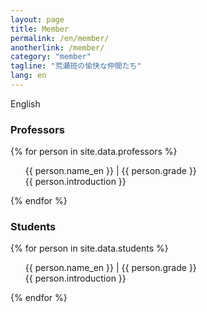 ```yaml
---
layout: page
title: Member
permalink: /en/member/
anotherlink: /member/
category: "member"
tagline: "荒瀬班の愉快な仲間たち"
lang: en
---
```


English
<h3 class="member-role"><span>Professors</span></h3> 

{% for person in site.data.professors %}
  <ul class="member-content">
    {{ person.name_en }} | {{ person.grade }} <br>
    {{ person.introduction }}
  </ul>
{% endfor %}

<h3 class="member-role"><span>Students</span></h3>

{% for person in site.data.students %}
  <ul class="member-content">
    {{ person.name_en }} | {{ person.grade }} <br>
    {{ person.introduction }}
  </ul>
{% endfor %}
